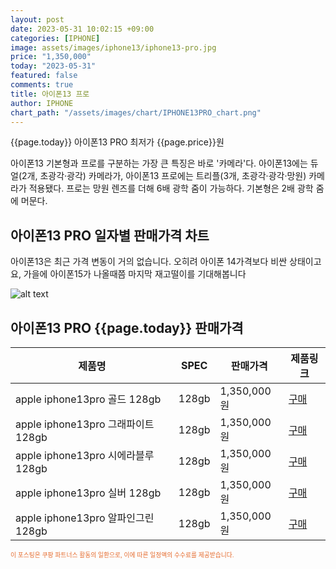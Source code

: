 ```yaml
---
layout: post
date: 2023-05-31 10:02:15 +09:00
categories: [IPHONE]
image: assets/images/iphone13/iphone13-pro.jpg
price: "1,350,000"
today: "2023-05-31"
featured: false
comments: true
title: 아이폰13 프로
author: IPHONE
chart_path: "/assets/images/chart/IPHONE13PRO_chart.png"
---
```


{{page.today}} 아이폰13 PRO 최저가 {{page.price}}원

아이폰13 기본형과 프로를 구분하는 가장 큰 특징은 바로 '카메라'다. 아이폰13에는 듀얼(2개, 초광각·광각) 카메라가, 아이폰13 프로에는 트리플(3개, 초광각·광각·망원) 카메라가 적용됐다. 프로는 망원 렌즈를 더해 6배 광학 줌이 가능하다. 기본형은 2배 광학 줌에 머문다.

## 아이폰13 PRO 일자별 판매가격 차트
아이폰13은 최근 가격 변동이 거의 없습니다. 오히려 아이폰 14가격보다 비싼 상태이고요, 가을에 아이폰15가 나올때쯤 마지막 재고떨이를 기대해봅니다

![alt text]({{page.chart_path}} "아이폰13 PRO 판매가격 차트")

## 아이폰13 PRO {{page.today}} 판매가격
<main>
<table id="rwd-table-large">
  <thead>
    <tr>
      <th>제품명</th>
      <th>SPEC</th>
      <th>판매가격</th>
      <th>제품링크</th>
    </tr>
  </thead>
  <tbody><tr onclick="window.open('https://link.coupang.com/a/SOWuA')">
        <td>apple iphone13pro 골드 128gb </td>
        <td>128gb</td>
        <td>1,350,000원</td>
        <td><a href='https://link.coupang.com/a/SOWuA' target='_blank'>구매</a></td>
        </tr><tr onclick="window.open('https://link.coupang.com/a/SOWw1')">
        <td>apple iphone13pro 그래파이트 128gb </td>
        <td>128gb</td>
        <td>1,350,000원</td>
        <td><a href='https://link.coupang.com/a/SOWw1' target='_blank'>구매</a></td>
        </tr><tr onclick="window.open('https://link.coupang.com/a/SOWyU')">
        <td>apple iphone13pro 시에라블루 128gb </td>
        <td>128gb</td>
        <td>1,350,000원</td>
        <td><a href='https://link.coupang.com/a/SOWyU' target='_blank'>구매</a></td>
        </tr><tr onclick="window.open('https://link.coupang.com/a/SOWAC')">
        <td>apple iphone13pro 실버 128gb </td>
        <td>128gb</td>
        <td>1,350,000원</td>
        <td><a href='https://link.coupang.com/a/SOWAC' target='_blank'>구매</a></td>
        </tr><tr onclick="window.open('https://link.coupang.com/a/SQ3q6')">
        <td>apple iphone13pro 알파인그린 128gb </td>
        <td>128gb</td>
        <td>1,350,000원</td>
        <td><a href='https://link.coupang.com/a/SQ3q6' target='_blank'>구매</a></td>
        </tr></tbody>
</table>

</main>
<div style="color:#e56a2c;font-size: 0.7em;" >
이 포스팅은 쿠팡 파트너스 활동의 일환으로, 이에 따른 일정액의 수수료를 제공받습니다.
</div>
